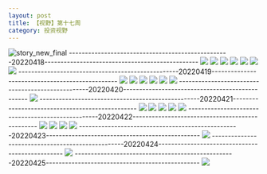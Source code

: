 ```yaml
---
layout: post
title: 【视野】第十七周
category: 投资视野
---
```

![story_new_final](http://rdr022gcy.hd-bkt.clouddn.com/img/story_new_final_0322.png)
--------------------------------------------------20220418------------------------------------------------
![](http://rdr022gcy.hd-bkt.clouddn.com/img/factors-220418-1.png)
![](http://rdr022gcy.hd-bkt.clouddn.com/img/factors-220418-2.png)
![](http://rdr022gcy.hd-bkt.clouddn.com/img/factors-220418-3.png)
![](http://rdr022gcy.hd-bkt.clouddn.com/img/factors-220418-4.png)
![](http://rdr022gcy.hd-bkt.clouddn.com/img/factors-220418-5.png)
![](http://rdr022gcy.hd-bkt.clouddn.com/img/factors-220418-6.png)
![](http://rdr022gcy.hd-bkt.clouddn.com/img/factors-220418-7.png)
--------------------------------------------------20220419------------------------------------------------
![](http://rdr022gcy.hd-bkt.clouddn.com/img/factors-220419-1.png)
![](http://rdr022gcy.hd-bkt.clouddn.com/img/factors-220419-2.png)
![](http://rdr022gcy.hd-bkt.clouddn.com/img/factors-220419-3.png)
![](http://rdr022gcy.hd-bkt.clouddn.com/img/factors-220419-4.png)
![](http://rdr022gcy.hd-bkt.clouddn.com/img/factors-220419-5.png)
![](http://rdr022gcy.hd-bkt.clouddn.com/img/factors-220419-6.png)
--------------------------------------------------20220420------------------------------------------------
![](http://rc5p5sl4z.hd-bkt.clouddn.com/img/factors-220420-1.png)
--------------------------------------------------20220421------------------------------------------------
![](http://rc5p5sl4z.hd-bkt.clouddn.com/img/factors-220421-1.png)
![](http://rc5p5sl4z.hd-bkt.clouddn.com/img/factors-220421-2.png)
![](http://rc5p5sl4z.hd-bkt.clouddn.com/img/factors-220421-3.png)
![](http://rc5p5sl4z.hd-bkt.clouddn.com/img/factors-220421-4.png)
![](http://rc5p5sl4z.hd-bkt.clouddn.com/img/factors-220421-5.png)
--------------------------------------------------20220422------------------------------------------------
![](http://rc5p5sl4z.hd-bkt.clouddn.com/img/factors-220422-1.png)
![](http://rc5p5sl4z.hd-bkt.clouddn.com/img/factors-220422-2.png)
![](http://rc5p5sl4z.hd-bkt.clouddn.com/img/factors-220422-3.png)
![](http://rc5p5sl4z.hd-bkt.clouddn.com/img/factors-220422-4.png)
--------------------------------------------------20220423------------------------------------------------
![](http://rc5p5sl4z.hd-bkt.clouddn.com/img/factors-220424-1.png)
--------------------------------------------------20220424------------------------------------------------
![](http://rc5p5sl4z.hd-bkt.clouddn.com/img/factors-220424-new-1.png)
--------------------------------------------------20220425------------------------------------------------
![](http://rc5p5sl4z.hd-bkt.clouddn.com/img/factors-220425-1.png)
  




